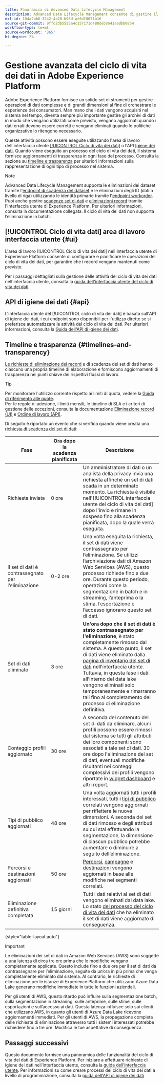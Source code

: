 ```yaml
---
title: Panoramica di Advanced Data Lifecycle Management
description: Advanced Data Lifecycle Management consente di gestire il ciclo di vita dei dati aggiornando o eliminando record obsoleti o imprecisi.
exl-id: 104a2bb8-3242-4a20-b98d-ad6df8071a16
source-git-commit: 9ffd2db5555a4c157171d488deb9641aadbb08b4
workflow-type: tm+mt
source-wordcount: '865'
ht-degree: 2%

---
```


# Gestione avanzata del ciclo di vita dei dati in Adobe Experience Platform

Adobe Experience Platform fornisce un solido set di strumenti per gestire operazioni di dati complesse e di grandi dimensioni al fine di orchestrare le esperienze dei consumatori. Man mano che i dati vengono acquisiti nel sistema nel tempo, diventa sempre più importante gestire gli archivi di dati in modo che vengano utilizzati come previsto, vengano aggiornati quando i dati errati devono essere corretti e vengano eliminati quando le politiche organizzative lo ritengono necessario.

<!-- Experience Platform's data lifecycle capabilities allow you to manage your stored data through the following:

* Scheduling automated dataset expirations
* Deleting individual records from one or all datasets

>[!IMPORTANT]
>
>Record deletes are meant to be used for data cleansing, removing anonymous data, or data minimization. They are **not** to be used for data subject rights requests (compliance) as pertaining to privacy regulations like the General Data Protection Regulation (GDPR). For all compliance use cases, use [Adobe Experience Platform Privacy Service](../privacy-service/home.md) instead. -->

Queste attività possono essere eseguite utilizzando l&#39;area di lavoro dell&#39;interfaccia utente [[!UICONTROL Ciclo di vita dei dati]](#ui) o l&#39;API [Igiene dei dati](#api). Quando viene eseguito un processo del ciclo di vita dei dati, il sistema fornisce aggiornamenti di trasparenza in ogni fase del processo. Consulta la sezione su [timeline e trasparenza](#timelines-and-transparency) per ulteriori informazioni sulla rappresentazione di ogni tipo di processo nel sistema.

>[!NOTE]
>
>Advanced Data Lifecycle Management supporta le eliminazioni dei dataset tramite l&#39;[endpoint di scadenza del dataset](./api/dataset-expiration.md) e le eliminazioni degli ID (dati a livello di riga) utilizzando le identità primarie tramite l&#39;[endpoint workorder](./api/workorder.md). Puoi anche gestire [scadenze set di dati](./ui/dataset-expiration.md) e [eliminazioni record](./ui/record-delete.md) tramite l&#39;interfaccia utente di Experience Platform. Per ulteriori informazioni, consulta la documentazione collegata. Il ciclo di vita dei dati non supporta l’eliminazione in batch.

## [!UICONTROL Ciclo di vita dati] area di lavoro interfaccia utente {#ui}

L&#39;area di lavoro [!UICONTROL Ciclo di vita dei dati] nell&#39;interfaccia utente di Experience Platform consente di configurare e pianificare le operazioni del ciclo di vita dei dati, per garantire che i record vengano mantenuti come previsto.

Per i passaggi dettagliati sulla gestione delle attività del ciclo di vita dei dati nell&#39;interfaccia utente, consulta la [guida dell&#39;interfaccia utente del ciclo di vita dei dati](./ui/overview.md).

## API di igiene dei dati {#api}

L&#39;interfaccia utente del [!UICONTROL ciclo di vita dei dati] è basata sull&#39;API di igiene dei dati, i cui endpoint sono disponibili per l&#39;utilizzo diretto se si preferisce automatizzare le attività del ciclo di vita dei dati. Per ulteriori informazioni, consulta la [Guida dell&#39;API di igiene dei dati](./api/overview.md).

## Timeline e trasparenza {#timelines-and-transparency}

[Le richieste di eliminazione dei record](./ui/record-delete.md) e di scadenza dei set di dati hanno ciascuno una propria timeline di elaborazione e forniscono aggiornamenti di trasparenza nei punti chiave dei rispettivi flussi di lavoro.

>[!TIP]
>
>Per monitorare l&#39;utilizzo corrente rispetto ai limiti di quota, vedere la [Guida di riferimento alle quote](./api/quota.md).\
>Per le regole di adesione, i limiti mensili, le timeline di SLA e i criteri di gestione delle eccezioni, consulta la documentazione [Eliminazione record (UI)](./ui/record-delete.md#quotas) e [Ordine di lavoro (API)](./api/workorder.md#quotas).

Di seguito è riportato un evento che si verifica quando viene creata una [richiesta di scadenza del set di dati](./ui/dataset-expiration.md):

| Fase | Ora dopo la scadenza pianificata | Descrizione |
| --- | --- | --- |
| Richiesta inviata | 0 ore | Un amministratore di dati o un analista della privacy invia una richiesta affinché un set di dati scada in un determinato momento. La richiesta è visibile nell&#39;[!UICONTROL interfaccia utente del ciclo di vita dei dati] dopo l&#39;invio e rimane in sospeso fino alla scadenza pianificata, dopo la quale verrà eseguita. |
| Il set di dati è contrassegnato per l’eliminazione | 0-2 ore | Una volta eseguita la richiesta, il set di dati viene contrassegnato per l’eliminazione. Se utilizzi l’archiviazione dati di Amazon Web Services (AWS), questo processo richiede fino a due ore. Durante questo periodo, operazioni come la segmentazione in batch e in streaming, l’anteprima o la stima, l’esportazione e l’accesso ignorano questo set di dati. |
| Set di dati eliminato | 3 ore | **Un&#39;ora dopo che il set di dati è stato contrassegnato per l&#39;eliminazione**, è stato completamente rimosso dal sistema. A questo punto, il set di dati viene eliminato dalla [pagina di inventario del set di dati](../catalog/datasets/user-guide.md) nell&#39;interfaccia utente. Tuttavia, in questa fase i dati all’interno del data lake vengono eliminati solo temporaneamente e rimarranno tali fino al completamento del processo di eliminazione definitiva. |
| Conteggio profili aggiornato | 30 ore | A seconda del contenuto del set di dati da eliminare, alcuni profili possono essere rimossi dal sistema se tutti gli attributi dei loro componenti sono associati a tale set di dati. 30 ore dopo l&#39;eliminazione del set di dati, eventuali modifiche risultanti nei conteggi complessivi dei profili vengono riportate in [widget dashboard](../dashboards/guides/profiles.md#profile-count-trend) e altri report. |
| Tipi di pubblico aggiornati | 48 ore | Una volta aggiornati tutti i profili interessati, tutti i [tipi di pubblico](../segmentation/home.md) correlati vengono aggiornati per riflettere le nuove dimensioni. A seconda del set di dati rimosso e degli attributi su cui stai effettuando la segmentazione, la dimensione di ciascun pubblico potrebbe aumentare o diminuire a seguito dell’eliminazione. |
| Percorsi e destinazioni aggiornati | 50 ore | [Percorsi](https://experienceleague.adobe.com/docs/journey-optimizer/using/orchestrate-journeys/about-journeys/journey.html), [campagne](https://experienceleague.adobe.com/docs/journey-optimizer/using/campaigns/get-started-with-campaigns.html) e [destinazioni](../destinations/home.md) vengono aggiornati in base alle modifiche nei segmenti correlati. |
| Eliminazione definitiva completata | 15 giorni | Tutti i dati relativi al set di dati vengono eliminati dal data lake. Lo stato [ del processo del ciclo di vita dei dati](./ui/browse.md#view-details) che ha eliminato il set di dati viene aggiornato di conseguenza. |

{style="table-layout:auto"}

>[!IMPORTANT]
>
>Le eliminazioni dei set di dati in Amazon Web Services (AWS) sono soggette a una latenza di circa tre ore prima che le modifiche vengano completamente applicate. Questo include fino a due ore per il set di dati da contrassegnare per l’eliminazione, seguite da un’ora in più prima che venga completamente eliminato dal sistema. Al contrario, le richieste di eliminazione per le istanze di Experience Platform che utilizzano Azure Data Lake generano modifiche immediate in tutte le funzioni aziendali.
>
>Per gli utenti di AWS, questo ritardo può influire sulla segmentazione batch, sulla segmentazione in streaming, sulle anteprime, sulle stime, sulle esportazioni e sull’accesso ai dati. Questa latenza influisce solo sui clienti che utilizzano AWS, in quanto gli utenti di Azure Data Lake ricevono aggiornamenti immediati. Per gli utenti di AWS, la propagazione completa delle richieste di eliminazione attraverso tutti i sistemi interessati potrebbe richiedere fino a tre ore. Modifica le tue aspettative di conseguenza.


<!-- ### Record deletes {#record-delete-transparency}

The following takes place when a [record delete request](./ui/record-delete.md) is created:

| Stage | Time after request submission | Description |
| --- | --- | --- |
| Request is submitted | 0 hours | A data steward or privacy analyist submits a record delete request. The request is visible in the [!UICONTROL Data Lifecycle UI] after it has been submitted. |
| Profile lookups updated | 3 hours | The change in profile counts caused by the deleted identity are reflected in [dashboard widgets](../dashboards/guides/profiles.md#profile-count-trend) and other reports. |
| Segments updated | 24 hours | Once profiles are removed, all related [segments](../segmentation/home.md) are updated to reflect their new size. |
| Journeys and destinations updated | 26 hours | [Journeys](https://experienceleague.adobe.com/docs/journey-optimizer/using/orchestrate-journeys/about-journeys/journey.html), [campaigns](https://experienceleague.adobe.com/docs/journey-optimizer/using/campaigns/get-started-with-campaigns.html), and [destinations](../destinations/home.md) are updated according to changes in related segments. |
| Records soft deleted in data lake | 7 days | The data is soft deleted from the data lake. |
| Data vacuuming completed | 14 days | The [status of the lifecycle job](./ui/browse.md#view-details) updates to indicate that the job has completed, meaning that data vacuuming has been completed on the data lake and the relevant records have been hard deleted. |

{style="table-layout:auto"} -->

## Passaggi successivi

Questo documento fornisce una panoramica delle funzionalità del ciclo di vita dei dati di Experience Platform. Per iniziare a effettuare richieste di igiene dei dati nell&#39;interfaccia utente, consulta la [guida dell&#39;interfaccia utente](./ui/overview.md). Per informazioni su come creare processi del ciclo di vita dei dati a livello di programmazione, consulta la [guida dell&#39;API di igiene dei dati](./api/overview.md)
